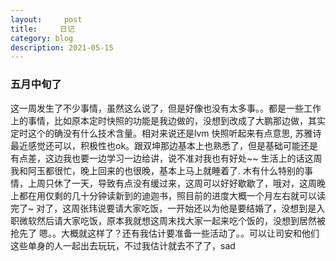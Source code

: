 ```yaml
---
layout:     post
title:     日记
category: blog
description: 2021-05-15
---
```


### 五月中旬了
  这一周发生了不少事情，虽然这么说了，但是好像也没有太多事。。都是一些工作上的事情，比如原本定时快照的功能是我边做的，没想到改成了大鹏那边做，其实定时这个的确没有什么技术含量。相对来说还是lvm 快照听起来有点意思, 苏雅诗最近感觉还可以，积极性也ok。跟双坤那边基本上也熟悉了，但是基础可能还是有点差，这边我也要一边学习一边给讲，说不准对我也有好处~~
  生活上的话这周我和阿玉都很忙，晚上回来的也很晚，基本上马上就睡着了. 木有什么特别的事情，上周只休了一天，导致有点没有缓过来，这周可以好好歇歇了，哦对，这周晚上都在用仅剩的几十分钟读新到的迪迦书，照目前的进度大概一个月左右就可以读完了~ 对了，这周张玮说要请大家吃饭，一开始还以为他是要结婚了，没想到是入职微软然后请大家吃饭，原本我就想这周末找大家一起来吃个饭的，没想到居然被抢先了
  嗯。。大概就这样了？还有我估计要准备一些活动了。。可以让司安和他们这些单身的人一起出去玩玩，不过我估计就去不了了，sad
